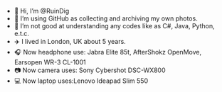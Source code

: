 - 👋 Hi, I’m @RuinDig
- 👀 I’m using GitHub as collecting and archiving my own photos.
- 🌱 I’m not good at understanding any codes like as C#, Java, Python, e.t.c.
- ✈️ I lived in London, UK about 5 years.
- 🎧 Now headphone use: Jabra Elite 85t, AfterShokz OpenMove, Earsopen WR-3 CL-1001
- 📷 Now camera uses: Sony Cybershot DSC-WX800
- 💻 Now laptop uses:Lenovo Ideapad Slim 550
